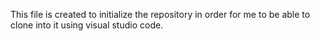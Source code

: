 This file is created to initialize the repository in order for me to be able to clone into it using visual studio code.
